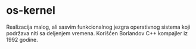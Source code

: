 # os-kernel

Realizacija malog, ali sasvim funkcionalnog jezgra operativnog sistema koji podržava niti  sa deljenjem vremena.
Korišćen Borlandov C++ kompajler iz 1992 godine.
